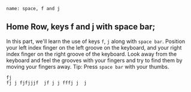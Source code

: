 ```ngMeta
name: space, f and j
```

## Home Row, keys f and j with space bar;

In this part, we'll learn the use of keys `f`, `j` along with `space bar`.
Position your left index finger on the left groove on the keyboard, and your right index finger on the right groove of the keyboard. Look away from the keyboard and feel the grooves with your fingers and try to find them by moving your fingers away. Tip: Press `space bar` with your thumbs.


```practicetyping
fj 
fj j fjfjjjf  jf j j fffj j  j
```
